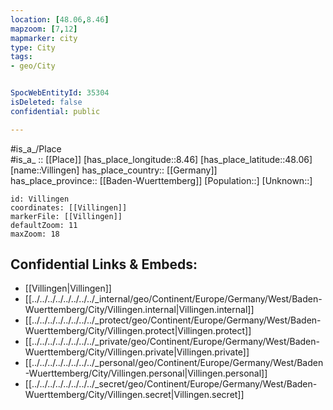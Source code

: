 ```yaml
---
location: [48.06,8.46] 
mapzoom: [7,12] 
mapmarker: city 
type: City
tags:
- geo/City


SpocWebEntityId: 35304
isDeleted: false
confidential: public

---
```

#is_a_/Place  
#is_a_ :: [[Place]] 
[has_place_longitude::8.46] 
[has_place_latitude::48.06] 
[name::Villingen] 
has_place_country:: [[Germany]]  
has_place_province:: [[Baden-Wuerttemberg]] 
[Population::] 
[Unknown::] 


```leaflet
id: Villingen
coordinates: [[Villingen]] 
markerFile: [[Villingen]] 
defaultZoom: 11 
maxZoom: 18
```


## Confidential Links & Embeds: 
- [[Villingen|Villingen]]  
- [[../../../../../../../../_internal/geo/Continent/Europe/Germany/West/Baden-Wuerttemberg/City/Villingen.internal|Villingen.internal]] 
- [[../../../../../../../../_protect/geo/Continent/Europe/Germany/West/Baden-Wuerttemberg/City/Villingen.protect|Villingen.protect]] 
- [[../../../../../../../../_private/geo/Continent/Europe/Germany/West/Baden-Wuerttemberg/City/Villingen.private|Villingen.private]] 
- [[../../../../../../../../_personal/geo/Continent/Europe/Germany/West/Baden-Wuerttemberg/City/Villingen.personal|Villingen.personal]] 
- [[../../../../../../../../_secret/geo/Continent/Europe/Germany/West/Baden-Wuerttemberg/City/Villingen.secret|Villingen.secret]] 
